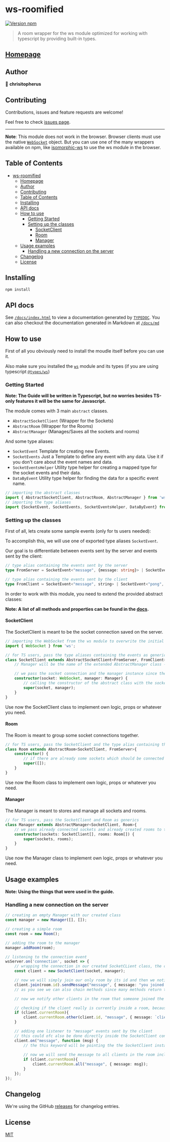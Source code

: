 # ws-roomified

[![Version npm](https://img.shields.io/badge/version-0.5.0-blue.svg?logo=npm)](https://www.npmjs.com/package/ws)

> A room wrapper for the ws module optimized for working with typescript by providing built-in types.

## [Homepage](https://chrisitopherus.github.io/ws-roomified)

## Author

👤 **chrisitopherus**

## Contributing

Contributions, issues and feature requests are welcome!

Feel free to check [issues page](https://github.com/chrisitopherus/ws-roomified/issues).

***

**Note**: This module does not work in the browser. Browser clients must use the native
[`WebSocket`](https://developer.mozilla.org/en-US/docs/Web/API/WebSocket)
object. But you can use one of the many wrappers available on npm, like
[isomorphic-ws](https://github.com/heineiuo/isomorphic-ws) to use the ws module in the browser.

## Table of Contents

- [ws-roomified](#ws-roomified)
  - [Homepage](#homepage)
  - [Author](#author)
  - [Contributing](#contributing)
  - [Table of Contents](#table-of-contents)
  - [Installing](#installing)
  - [API docs](#api-docs)
  - [How to use](#how-to-use)
    - [Getting Started](#getting-started)
    - [Setting up the classes](#setting-up-the-classes)
      - [SocketClient](#socketclient)
      - [Room](#room)
      - [Manager](#manager)
  - [Usage examples](#usage-examples)
    - [Handling a new connection on the server](#handling-a-new-connection-on-the-server)
  - [Changelog](#changelog)
  - [License](#license)

## Installing

```sh
npm install
```

## API docs

See [`/docs/index.html`](https://chrisitopherus.github.io/ws-roomified) to view a documentation generated by [`TYPEDOC`](https://typedoc.org/).
You can also checkout the documentation generated in Markdown at [`/docs/md`](https://github.com/chrisitopherus/ws-roomified/blob/main/docs/md/modules.md)

## How to use

First of all you obviously need to install the moudle itself before you can use it.

Also make sure you installed the [`ws`]((https://www.npmjs.com/package/ws)) module and its types (if you are using typescript [`@types/ws`]((https://www.npmjs.com/package/@types/ws)))

### Getting Started

**Note: The Guide will be written in Typescript, but no worries besides TS-only features it will be the same for Javascript.**

The module comes with 3 main `abstract` classes.

- `AbstractSocketClient` (Wrapper for the Sockets)
- `AbstractRoom` (Wrapper for the Rooms)
- `AbstractManager` (Manages/Saves all the sockets and rooms)

And some type aliases:

- `SocketEvent` Template for creating new Events.
- `SocketEvents` Just a Template to define any event with any data. Use it if you don't care about the event names and data.
- `SocketEventsHelper` Utility type helper for creating a mapped type for the socket events and their data.
- `DataByEvent` Utility type helper for finding the data for a specific event name.

```ts
// importing the abstract classes
import { AbstractSocketClient, AbstractRoom, AbstractManager } from 'ws-roomified';
// importing the type aliases
import {SocketEvent, SocketEvents, SocketEventsHelper, DataByEvent} from 'ws-roomified';
```

### Setting up the classes

First of all, lets create some sample events (only for ts users needed):

To accomplish this, we will use one of exported type aliases `SocketEvent`.

Our goal is to differentiate between events sent by the server and events sent by the client:

```ts
// type alias containing the events sent by the server
type FromServer = SocketEvent<"message", {message: string}> | SocketEvent<"ping", number>;

// type alias containing the events sent by the client
type FromClient = SocketEvent<"message", string> | SocketEvent<"pong", number>;
```

In order to work with this module, you need to extend the provided abstract classes:

**Note: A list of all methods and properties can be found in the [docs](#api-docs).**

#### SocketClient

The SocketClient is meant to be the socket connection saved on the server.

```ts
// importing the WebSocket from the ws module to overwrite the initial WebSocket type 
import { WebSocket } from 'ws';

// for TS users, pass the type aliases containing the events as generics
class SocketClient extends AbstractSocketClient<FromServer, FromClient> {
    // Manager will be the name of the extended AbstractManager class -> later in the guide

    // we pass the socket connection and the manager instance since they are needed by the abstract class
    constructor(socket: WebSocket, manager: Manager) {
        // calling the constructor of the abstract class with the socket and the manager
        super(socket, manager);
    }
}
```

Use now the SocketClient class to implement own logic, props or whatever you need.

#### Room

The Room is meant to group some socket connections together.

```ts
// for TS users, pass the SocketClient and the type alias containing the events sent by the server as generics
class Room extends AbstractRoom<SocketClient, FromServer>{
    constructor() {
        // if there are already some sockets which should be connected to the room, then simply define a new constructor parameter and pass it then to the super call
        super([]);
    }
}
```

Use now the Room class to implement own logic, props or whatever you need.

#### Manager

The Manager is meant to stores and manage all sockets and rooms.

```ts
// for TS users, pass the SocketClient and Room as generics
class Manager extends AbstractManager<SocketClient, Room>{
    // we pass already connected sockets and already created rooms to the constructor
    constructor(sockets: SocketClient[], rooms: Room[]) {
        super(sockets, rooms);
    }
}
```

Use now the Manager class to implement own logic, props or whatever you need.

## Usage examples

**Note: Using the things that were used in the guide.**

### Handling a new connection on the server

```ts
// creating an empty Manager with our created class
const manager = new Manager([], []);

// creating a simple room
const room = new Room();

// adding the room to the manager
manager.addRoom(room);

// listening to the connection event
wsServer.on('connection', socket => {
    // wrapping the connection in our created SocketCLient class, the connection is automatically passed to the manager
    const client = new SocketClient(socket, manager);

    // now we will simply join our only room by its id and then we notify the client that he joined the room
    client.join(room.id).sendMessage("message", { message: "you joined a room" });
    // as you see we can also chain methods since many methods return the instance back

    // now we notify other clients in the room that someone joined the room 

    // checking if the client really is currently inside a room, because something could have gone wrong when joining the room
    if (client.currentRoom){
        client.currentRoom.other(client.id, "message", { message: `client: ${client.id} joined the room`});
    }

    // adding one listener to "message" events sent by the client
    // this could ofc also be done directly inside the SocketClient constructor
    client.on("message", function (msg) {
        // the this keyword will be pointing the the SocketClient instance, which received the message
        
        // now we will send the message to all clients in the room including the sender
        if (client.currentRoom){
            client.currentRoom.all("message", { message: msg});
        }
    });
});
```

## Changelog

We're using the GitHub [releases][changelog] for changelog entries.

## License

[MIT](LICENSE)

[changelog]: https://github.com/chrisitopherus/ws-roomified/releases
